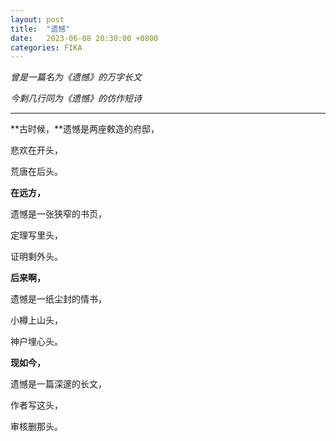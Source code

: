 ```yaml
---
layout: post
title:  "遗憾"
date:   2023-06-08 20:30:00 +0800
categories: FIKA
---
```


*曾是一篇名为《遗憾》的万字长文*

*今剩几行同为《遗憾》的仿作短诗*

---
**古时候，**遗憾是两座敕造的府邸，

悲欢在开头，

荒唐在后头。

**在远方，**

遗憾是一张狭窄的书页，

定理写里头，

证明剩外头。

**后来啊，**

遗憾是一纸尘封的情书，

小樽上山头，

神户埋心头。

**现如今，**

遗憾是一篇深邃的长文，

作者写这头，

审核删那头。